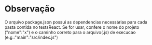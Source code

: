 # Observação

O arquivo package.json possui as dependencias necessárias para cada pasta contida no testsReact. Se for usar, confere o nome do projeto ("nome":"x") e o caminho correto para o arquivo(.js) de execucao (e.g.:"main":"src/index.js")